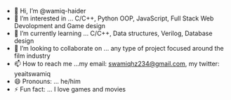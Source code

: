 - 👋 Hi, I’m @wamiq-haider
- 👀 I’m interested in ... C/C++, Python OOP, JavaScript, Full Stack Web Devolopment and Game design
- 🌱 I’m currently learning ... C/C++, Data structures, Verilog, Database design
- 💞️ I’m looking to collaborate on ... any type of project focused around the film industry
- 📫 How to reach me ...my email: swamiqhz234@gmail.com, my twitter: yeaitswamiq
- 😄 Pronouns: ... he/him
- ⚡ Fun fact: ... I love games and movies

<!---
wamiq-haider/wamiq-haider is a ✨ special ✨ repository because its `README.md` (this file) appears on your GitHub profile.
You can click the Preview link to take a look at your changes.
--->
